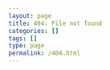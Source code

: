 ```yaml
---
layout: page
title: 404: File not found
categories: []
tags: []
type: page
permalink: /404.html
---
```


